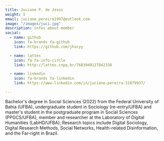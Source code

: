 ```yaml
---
title: Juciane P. de Jesus
weight: 5
email: juciane_pereira1997@outlook.com
image: "/images/juci.jpg"
description: infos about member
social:
  - name: github
    icon: fa-brands fa-github
    link: https://github.com/jhucyy

  - name: lattes
    icon: fa fa-info-circle
    link: http://lattes.cnpq.br/7683949127842338

  - name: linkedin
    icon: fa-brands fa-linkedin
    link: https://www.linkedin.com/in/juciane-pereira-51079937/

---
```


Bachelor's degree in Social Sciences (2022) from the Federal University of Bahia (UFBA), undergraduate student in Sociology (re-entry/UFBA) 
and master's student in the postgraduate program in Social Sciences (PPGCS/UFBA), member and researcher at the Laboratory of Digital Humanities (LabHD/UFBA); Research topics include Digital Sociology, Digital Research Methods, Social Networks, Health-related Disinformation, and the Far-right in Brazil.